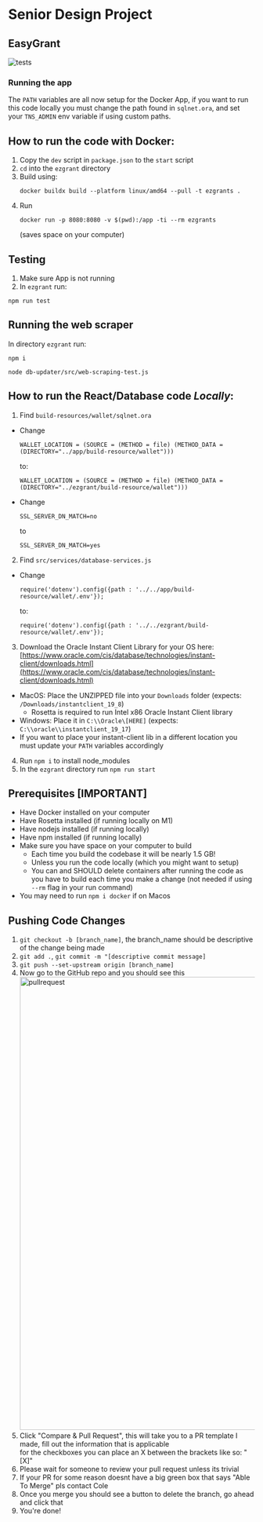 # Senior Design Project
## EasyGrant

![tests](https://github.com/ColeHausman/EasyGrant/actions/workflows/test_ezgrant.yml/badge.svg?branch=main)

### Running the app
The `PATH` variables are all now setup for the Docker App, if you want to
run this code locally you must change the path found in `sqlnet.ora`, and
set your `TNS_ADMIN` env variable if using custom paths. 
 ## How to run the code with Docker:
1) Copy the `dev` script in `package.json` to the `start` script
2) `cd` into the `ezgrant` directory
3) Build using:
   ```
   docker buildx build --platform linux/amd64 --pull -t ezgrants .
   ```
5) Run
   ```
   docker run -p 8080:8080 -v $(pwd):/app -ti --rm ezgrants
    ```
   (saves space on your computer)

## Testing
1) Make sure App is not running
2) In `ezgrant` run:
```
npm run test
```

## Running the web scraper
In directory `ezgrant` run:
```
npm i
```

```
node db-updater/src/web-scraping-test.js
```  
   
## How to run the React/Database code *Locally*:
1) Find `build-resources/wallet/sqlnet.ora`
  - Change
    ```
    WALLET_LOCATION = (SOURCE = (METHOD = file) (METHOD_DATA = (DIRECTORY="../app/build-resource/wallet")))
    ```
    to:
    ```
    WALLET_LOCATION = (SOURCE = (METHOD = file) (METHOD_DATA = (DIRECTORY="../ezgrant/build-resource/wallet")))
    ```
  - Change
    ```
    SSL_SERVER_DN_MATCH=no
    ```
    to
    ```
    SSL_SERVER_DN_MATCH=yes
    ```
2) Find `src/services/database-services.js`
  - Change
    ```
    require('dotenv').config({path : '../../app/build-resource/wallet/.env'});
    ```
    to:
    ```
    require('dotenv').config({path : '../../ezgrant/build-resource/wallet/.env'});
    ```
3) Download the Oracle Instant Client Library for your OS here: [https://www.oracle.com/cis/database/technologies/instant-client/downloads.html](https://www.oracle.com/cis/database/technologies/instant-client/downloads.html)
  - MacOS: Place the UNZIPPED file into your `Downloads` folder (expects: `/Downloads/instantclient_19_8`)
    - Rosetta is required to run Intel x86 Oracle Instant Client library
  - Windows: Place it in `C:\\Oracle\[HERE]`  (expects: `C:\\oracle\\instantclient_19_17`)
  - If you want to place your instant-client lib in a different location you must update your `PATH` variables accordingly
4) Run `npm i` to install node_modules
5) In the `ezgrant` directory run `npm run start`

## Prerequisites [IMPORTANT]
- Have Docker installed on your computer
- Have Rosetta installed (if running locally on M1)
- Have nodejs installed (if running locally)
- Have npm installed (if running locally)
- Make sure you have space on your computer to build
  - Each time you build the codebase it will be nearly 1.5 GB!
  - Unless you run the code locally (which you might want to setup)
  - You can and SHOULD delete containers after running the code as you have to build each time you make a change (not needed if using `--rm` flag in your run command)
- You may need to run `npm i docker` if on Macos
## Pushing Code Changes
1) `git checkout -b [branch_name]`, the branch_name should be descriptive of the change being made
2) `git add .`, `git commit -m "[descriptive commit message]`
3) `git push --set-upstream origin [branch_name]`
4) Now go to the GitHub repo and you should see this <img width="923" alt="pullrequest" src="https://github.com/ColeHausman/EasyGrant/assets/55408275/db81082b-ee2c-4fc2-a738-6f723579f497">
5) Click "Compare & Pull Request", this will take you to a PR template I made, fill out the information that is applicable \
for the checkboxes you can place an X between the brackets like so: "[X]"
6) Please wait for someone to review your pull request unless its trivial
7) If your PR for some reason doesnt have a big green box that says "Able To Merge" pls contact Cole
8) Once you merge you should see a button to delete the branch, go ahead and click that
9) You're done!

